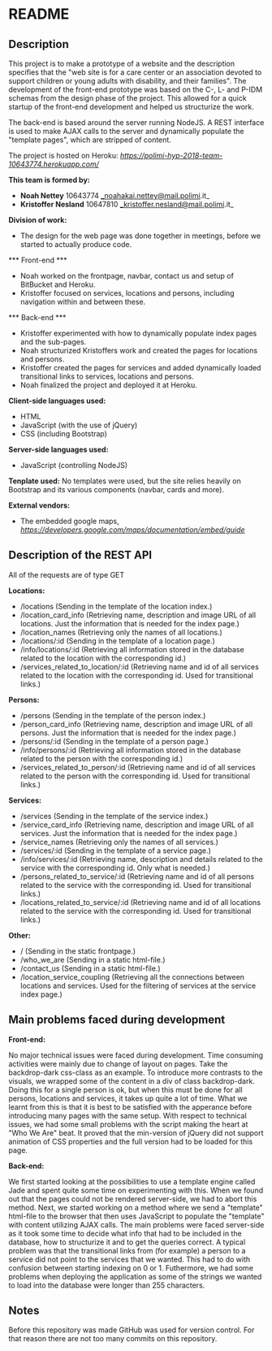 # README

## Description

This project is to make a prototype of a website and the description specifies that the "web site is for a care center
or an association devoted to support children or young adults with disability, and their families". The development
of the front-end prototype was based on the C-, L- and P-IDM schemas from the design phase of the project. This
allowed for a quick startup of the front-end development and helped us structurize the work.

The back-end is based around the server running NodeJS. A REST interface is used to make AJAX calls to the server and 
dynamically populate the "template pages", which are stripped of content.

The project is hosted on Heroku: _https://polimi-hyp-2018-team-10643774.herokuapp.com/_

**This team is formed by:**

-  **Noah Nettey** 10643774 _noahakai.nettey@mail.polimi.it_
-  **Kristoffer Nesland** 10647810 _kristoffer.nesland@mail.polimi.it_

**Division of work:**

- The design for the web page was done together in meetings, before we started to actually produce code.

*** Front-end ***

- Noah worked on the frontpage, navbar, contact us and setup of BitBucket and Heroku.
- Kristoffer focused on services, locations and persons, including navigation within and between these.

*** Back-end ***

- Kristoffer experimented with how to dynamically populate index pages and the sub-pages.
- Noah structurized Kristoffers work and created the pages for locations and persons.
- Kristoffer created the pages for services and added dynamically loaded transitional links to services, locations and persons.
- Noah finalized the project and deployed it at Heroku.


**Client-side languages used:** 

- HTML
- JavaScript (with the use of jQuery)        
- CSS (including Bootstrap)

**Server-side languages used:**

- JavaScript (controlling NodeJS)

**Tenplate used:** No templates were used, but the site relies heavily on Bootstrap and its various components (navbar, cards and more).

**External vendors:**

- The embedded google maps, _https://developers.google.com/maps/documentation/embed/guide_

## Description of the REST API

All of the requests are of type GET

**Locations:**

- /locations (Sending in the template of the location index.)
- /location_card_info (Retrieving name, description and image URL of all locations. Just the information that is needed for the index page.)
- /location_names (Retrieving only the names of all locations.)
- /locations/:id (Sending in the template of a location page.)
- /info/locations/:id (Retrieving all information stored in the database related to the location with the corresponding id.)
- /services_related_to_location/:id (Retrieving name and id of all services related to the location with the corresponding id. Used for transitional links.)

**Persons:**

- /persons (Sending in the template of the person index.)
- /person_card_info (Retrieving name, description and image URL of all persons. Just the information that is needed for the index page.)
- /persons/:id (Sending in the template of a person page.)
- /info/persons/:id (Retrieving all information stored in the database related to the person with the corresponding id.)
- /services_related_to_person/:id (Retrieving name and id of all services related to the person with the corresponding id. Used for transitional links.)

**Services:**

- /services (Sending in the template of the service index.)
- /service_card_info (Retrieving name, description and image URL of all services. Just the information that is needed for the index page.)
- /service_names (Retrieving only the names of all services.)
- /services/:id (Sending in the template of a service page.)
- /info/services/:id (Retrieving name, description and details related to the service with the corresponding id. Only what is needed.)
- /persons_related_to_service/:id (Retrieving name and id of all persons related to the service with the corresponding id. Used for transitional links.)
- /locations_related_to_service/:id (Retrieving name and id of all locations related to the service with the corresponding id. Used for transitional links.)

**Other:**

- / (Sending in the static frontpage.)
- /who_we_are (Sending in a static html-file.)
- /contact_us (Sending in a static html-file.)
- /location_service_coupling (Retrieving all the connections between locations and services. Used for the filtering of services at the service index page.)


## Main problems faced during development

**Front-end:**

No major technical issues were faced during development. Time consuming activities were mainly due to change of
layout on pages. Take the backdrop-dark css-class as an example. To introduce more contrasts to the visuals, we
wrapped some of the content in a div of class backdrop-dark. Doing this for a single person is ok, but when this
must be done for all persons, locations and services, it takes up quite a lot of time. What we learnt from this is
that it is best to be satisfied with the apperance before introducing many pages with the same setup. With respect
to technical issues, we had some small problems with the script making the heart at "Who We Are" beat. It proved
that the min-version of jQuery did not support animation of CSS properties and the full version had to be loaded
for this page.

**Back-end:**

We first started looking at the possibilities to use a template engine called Jade and spent quite some time on experimenting with this. When 
we found out that the pages could not be rendered server-side, we had to abort this method. Next, we started working on a method where we send a
"template" html-file to the browser that then uses JavaScript to populate the "template" with content utilizing AJAX calls. The main problems were
faced server-side as it took some time to decide what info that had to be included in the database, how to structurize it and to get the queries
correct. A typical problem was that the transitional links from (for example) a person to a service did not point to the services that we wanted.
This had to do with confusion between starting indexing on 0 or 1. Futhermore, we had some problems when deploying the application as some of the
strings we wanted to load into the database were longer than 255 characters.

## Notes
Before this repository was made GitHub was used for version control.
For that reason there are not too many commits on this repository.
